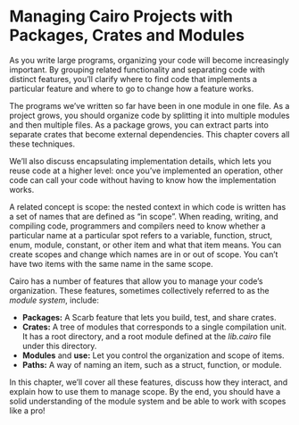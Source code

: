 # Managing Cairo Projects with Packages, Crates and Modules

As you write large programs, organizing your code will become increasingly
important. By grouping related functionality and separating code with distinct
features, you’ll clarify where to find code that implements a particular
feature and where to go to change how a feature works.

The programs we’ve written so far have been in one module in one file. As a
project grows, you should organize code by splitting it into multiple modules
and then multiple files. As a package grows, you can extract parts into
separate crates that become external dependencies. This chapter covers all
these techniques.

We’ll also discuss encapsulating implementation details, which lets you reuse
code at a higher level: once you’ve implemented an operation, other code can
call your code without having to know how the
implementation works.

A related concept is scope: the nested context in which code is written has a
set of names that are defined as “in scope”. When reading, writing, and
compiling code, programmers and compilers need to know whether a particular
name at a particular spot refers to a variable, function, struct, enum, module,
constant, or other item and what that item means. You can create scopes and
change which names are in or out of scope. You can’t have two items with the
same name in the same scope.

Cairo has a number of features that allow you to manage your code’s
organization. These features, sometimes
collectively referred to as the _module system_, include:

- **Packages:** A Scarb feature that lets you build, test, and share crates.
- **Crates:** A tree of modules that corresponds to a single compilation unit.
  It has a root directory, and a root module defined at the _lib.cairo_ file under this directory.
- **Modules** and **use:** Let you control the organization and scope of items.
- **Paths:** A way of naming an item, such as a struct, function, or module.

In this chapter, we’ll cover all these features, discuss how they interact, and
explain how to use them to manage scope. By the end, you should have a solid
understanding of the module system and be able to work with scopes like a pro!

